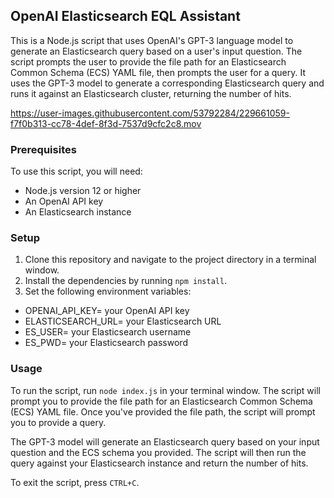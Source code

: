 ## OpenAI Elasticsearch EQL Assistant

This is a Node.js script that uses OpenAI's GPT-3 language model to generate an Elasticsearch query based on a user's input question. The script prompts the user to provide the file path for an Elasticsearch Common Schema (ECS) YAML file, then prompts the user for a query. It uses the GPT-3 model to generate a corresponding Elasticsearch query and runs it against an Elasticsearch cluster, returning the number of hits.


https://user-images.githubusercontent.com/53792284/229661059-f7f0b313-cc78-4def-8f3d-7537d9cfc2c8.mov


### Prerequisites

To use this script, you will need:

- Node.js version 12 or higher
- An OpenAI API key
- An Elasticsearch instance

### Setup

1. Clone this repository and navigate to the project directory in a terminal window.
2. Install the dependencies by running `npm install`.
3. Set the following environment variables:

- OPENAI_API_KEY= your OpenAI API key
- ELASTICSEARCH_URL= your Elasticsearch URL
- ES_USER= your Elasticsearch username
- ES_PWD= your Elasticsearch password

### Usage

To run the script, run `node index.js` in your terminal window. The script will prompt you to provide the file path for an Elasticsearch Common Schema (ECS) YAML file. Once you've provided the file path, the script will prompt you to provide a query.

The GPT-3 model will generate an Elasticsearch query based on your input question and the ECS schema you provided. The script will then run the query against your Elasticsearch instance and return the number of hits.

To exit the script, press `CTRL+C`.
